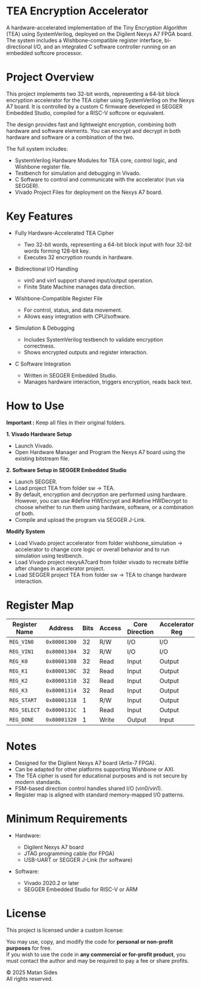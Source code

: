 # TEA Encryption Accelerator

A hardware-accelerated implementation of the Tiny Encryption Algorithm (TEA) using SystemVerilog, deployed on the Digilent Nexys A7 FPGA board.  
The system includes a Wishbone-compatible register interface, bi-directional I/O, and an integrated C software controller running on an embedded softcore processor.

# Project Overview

This project implements two 32-bit words, representing a 64-bit block encryption accelerator for the TEA cipher using SystemVerilog on the Nexys A7 board.
It is controlled by a custom C firmware developed in SEGGER Embedded Studio, compiled for a RISC-V softcore or equivalent.

The design provides fast and lightweight encryption, combining both hardware and software elements. You can encrypt and decrypt in both hardware and software or a combination of the two.

The full system includes:
  * SystemVerilog Hardware Modules for TEA core, control logic, and Wishbone register file.
  * Testbench for simulation and debugging in Vivado.
  * C Software to control and communicate with the accelerator (run via SEGGER).
  * Vivado Project Files for deployment on the Nexys A7 board.

# Key Features

* Fully Hardware-Accelerated TEA Cipher

  * Two 32-bit words, representing a 64-bit block input with four 32-bit words forming 128-bit key.
  * Executes 32 encryption rounds in hardware.

* Bidirectional I/O Handling
  
  * vin0 and vin1 support shared input/output operation.
  * Finite State Machine manages data direction.

* Wishbone-Compatible Register File

  * For control, status, and data movement.
  * Allows easy integration with CPU/software.

* Simulation & Debugging

  * Includes SystemVerilog testbench to validate encryption correctness.
  * Shows encrypted outputs and register interaction.

* C Software Integration

  * Written in SEGGER Embedded Studio.
  * Manages hardware interaction, triggers encryption, reads back text.

# How to Use
**Important :** Keep all files in their original folders.  

**1. Vivado Hardware Setup**

   - Launch Vivado.
   - Open Hardware Manager and Program the Nexys A7 board using the existing bitstream file. 

**2. Software Setup in SEGGER Embedded Studio**  

   - Launch SEGGER.
   - Load project TEA from folder sw -> TEA.
   - By default, encryption and decryption are performed using hardware. However, you can use #define HWEncrypt and #define HWDecrypt to choose whether to run them using hardware, software, or a combination of both.
   - Compile and upload the program via SEGGER J-Link.

**Modify System**

   - Load Vivado project accelerator from folder wishbone_simulation -> accelerator to change core logic or overall behavior and to run simulation using testbench.
   - Load Vivado project nexysA7card from folder vivado to recreate bitfile after changes in accelerator project.
   - Load SEGGER project TEA from folder sw -> TEA to change hardware interaction.

# Register Map

| Register Name | Address      | Bits | Access | Core Direction | Accelerator Reg |
| ------------- | ------------ | ---- | ------ | -------------- | --------------- |
| `REG_VIN0`    | `0x80001300` | 32   | R/W    | I/O            | I/O             |
| `REG_VIN1`    | `0x80001304` | 32   | R/W    | I/O            | I/O             |
| `REG_K0`      | `0x80001308` | 32   | Read   | Input          | Output          |
| `REG_K1`      | `0x8000130C` | 32   | Read   | Input          | Output          |
| `REG_K2`      | `0x80001310` | 32   | Read   | Input          | Output          |
| `REG_K3`      | `0x80001314` | 32   | Read   | Input          | Output          |
| `REG_START`   | `0x80001318` | 1    | R/W    | Input          | Output          |
| `REG_SELECT`  | `0x8000131C` | 1    | Read   | Input          | Output          |
| `REG_DONE`    | `0x80001320` | 1    | Write  | Output         | Input           |

# Notes

- Designed for the Digilent Nexys A7 board (Artix-7 FPGA).
- Can be adapted for other platforms supporting Wishbone or AXI.
- The TEA cipher is used for educational purposes and is not secure by modern standards.
- FSM-based direction control handles shared I/O (vin0/vin1).
- Register map is aligned with standard memory-mapped I/O patterns.

# Minimum Requirements

* Hardware:
  * Digilent Nexys A7 board
  * JTAG programming cable (for FPGA)
  * USB-UART or SEGGER J-Link (for software)

* Software:
  * Vivado 2020.2 or later
  * SEGGER Embedded Studio for RISC-V or ARM

# License

This project is licensed under a custom license:

You may use, copy, and modify the code for **personal or non-profit purposes** for free.  
If you wish to use the code in **any commercial or for-profit product**, you must contact the author and may be required to pay a fee or share profits.

© 2025 Matan Sides  
All rights reserved.
